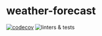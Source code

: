# weather-forecast

[![codecov](https://codecov.io/gh/ElviraCher/weather-forecast/branch/homework/graph/badge.svg)](https://codecov.io/gh/ElviraCher/weather-forecast)
![linters & tests](https://github.com/ElviraCher/weather-forecast/workflows/PR%20Sanity%20Check/badge.svg?branch=homework)
